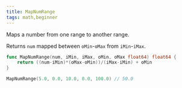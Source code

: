```yaml
---
title: MapNumRange
tags: math,beginner
---
```


Maps a number from one range to another range.

Returns `num` mapped between `oMin`-`oMax` from `iMin`-`iMax`.

```go
func MapNumRange(num, iMin, iMax, oMin, oMax float64) float64 {
	return ((num-iMin)*(oMax-oMin))/(iMax-iMin) + oMin
}
```

```go
MapNumRange(5.0, 0.0, 10.0, 0.0, 100.0) // 50.0
```
